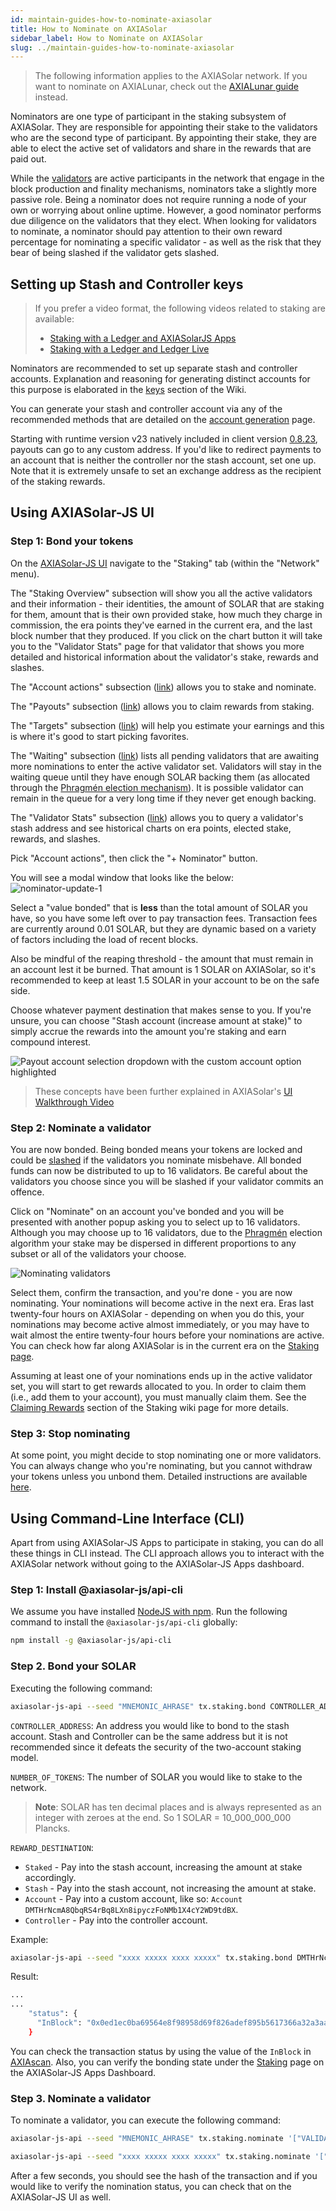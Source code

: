 ```yaml
---
id: maintain-guides-how-to-nominate-axiasolar
title: How to Nominate on AXIASolar
sidebar_label: How to Nominate on AXIASolar
slug: ../maintain-guides-how-to-nominate-axiasolar
---
```


> The following information applies to the AXIASolar network. If you want to nominate on AXIALunar,
> check out the
> [AXIALunar guide](https://lunar.wiki.axiacoin.network/docs/mirror-maintain-guides-how-to-nominate-axialunar)
> instead.

Nominators are one type of participant in the staking subsystem of AXIASolar. They are responsible
for appointing their stake to the validators who are the second type of participant. By appointing
their stake, they are able to elect the active set of validators and share in the rewards that are
paid out.

While the [validators][] are active participants in the network that engage in the block production
and finality mechanisms, nominators take a slightly more passive role. Being a nominator does not
require running a node of your own or worrying about online uptime. However, a good nominator
performs due diligence on the validators that they elect. When looking for validators to nominate, a
nominator should pay attention to their own reward percentage for nominating a specific validator -
as well as the risk that they bear of being slashed if the validator gets slashed.

## Setting up Stash and Controller keys

> If you prefer a video format, the following videos related to staking are available:
>
> - [Staking with a Ledger and AXIASolarJS Apps](https://www.youtube.com/watch?v=VN4S8MofEW8)
> - [Staking with a Ledger and Ledger Live](https://www.youtube.com/watch?v=obZyGeHrm_M&list=PLOyWqupZ-WGuAuS00rK-pebTMAOxW41W8&index=43)

Nominators are recommended to set up separate stash and controller accounts. Explanation and
reasoning for generating distinct accounts for this purpose is elaborated in the [keys][] section of
the Wiki.

You can generate your stash and controller account via any of the recommended methods that are
detailed on the [account generation][] page.

Starting with runtime version v23 natively included in client version
[0.8.23](https://github.com/axia-tech/axiasolar/releases/tag/v0.8.23), payouts can go to any custom
address. If you'd like to redirect payments to an account that is neither the controller nor the
stash account, set one up. Note that it is extremely unsafe to set an exchange address as the
recipient of the staking rewards.

## Using AXIASolar-JS UI

### Step 1: Bond your tokens

On the [AXIASolar-JS UI](https://axiasolar.js.org/apps) navigate to the "Staking" tab (within the
"Network" menu).

The "Staking Overview" subsection will show you all the active validators and their information -
their identities, the amount of SOLAR that are staking for them, amount that is their own provided
stake, how much they charge in commission, the era points they've earned in the current era, and the
last block number that they produced. If you click on the chart button it will take you to the
"Validator Stats" page for that validator that shows you more detailed and historical information
about the validator's stake, rewards and slashes.

The "Account actions" subsection ([link](https://axiasolar.js.org/apps/#/staking/actions)) allows you
to stake and nominate.

The "Payouts" subsection ([link](https://axiasolar.js.org/apps/#/staking/payouts)) allows you to
claim rewards from staking.

The "Targets" subsection ([link](https://axiasolar.js.org/apps/#/staking/targets)) will help you
estimate your earnings and this is where it's good to start picking favorites.

The "Waiting" subsection ([link](https://axiasolar.js.org/apps/#/staking/waiting)) lists all pending
validators that are awaiting more nominations to enter the active validator set. Validators will
stay in the waiting queue until they have enough SOLAR backing them (as allocated through the
[Phragmén election mechanism](../learn/learn-phragmen.md)). It is possible validator can remain in the queue
for a very long time if they never get enough backing.

The "Validator Stats" subsection ([link](https://axiasolar.js.org/apps/#/staking/query)) allows you
to query a validator's stash address and see historical charts on era points, elected stake,
rewards, and slashes.

Pick "Account actions", then click the "+ Nominator" button.

You will see a modal window that looks like the below:
![nominator-update-1](../assets/axiasolarjs_nominate_button.png)

Select a "value bonded" that is **less** than the total amount of SOLAR you have, so you have some
left over to pay transaction fees. Transaction fees are currently around 0.01 SOLAR, but they are
dynamic based on a variety of factors including the load of recent blocks.

Also be mindful of the reaping threshold - the amount that must remain in an account lest it be
burned. That amount is 1 SOLAR on AXIASolar, so it's recommended to keep at least 1.5 SOLAR in your
account to be on the safe side.

Choose whatever payment destination that makes sense to you. If you're unsure, you can choose "Stash
account (increase amount at stake)" to simply accrue the rewards into the amount you're staking and
earn compound interest.

![Payout account selection dropdown with the custom account option highlighted](../assets/payout/01.png)

> These concepts have been further explained in AXIASolar's
> [UI Walkthrough Video](https://www.youtube.com/watch?v=mNStMPZjiHM&list=PLOyWqupZ-WGuAuS00rK-pebTMAOxW41W8)

### Step 2: Nominate a validator

You are now bonded. Being bonded means your tokens are locked and could be
[slashed](../learn/learn-staking.md#slashing) if the validators you nominate misbehave. All bonded funds can
now be distributed to up to 16 validators. Be careful about the validators you choose since you will
be slashed if your validator commits an offence.

Click on "Nominate" on an account you've bonded and you will be presented with another popup asking
you to select up to 16 validators. Although you may choose up to 16 validators, due to the
[Phragmén](../learn/learn-phragmen.md) election algorithm your stake may be dispersed in different
proportions to any subset or all of the validators your choose.

![Nominating validators](../assets/axiasolarjs_setup_nominator2.png)

Select them, confirm the transaction, and you're done - you are now nominating. Your nominations
will become active in the next era. Eras last twenty-four hours on AXIASolar - depending on when you
do this, your nominations may become active almost immediately, or you may have to wait almost the
entire twenty-four hours before your nominations are active. You can check how far along AXIASolar is
in the current era on the [Staking page](https://axiasolar.js.org/apps/#/staking).

Assuming at least one of your nominations ends up in the active validator set, you will start to get
rewards allocated to you. In order to claim them (i.e., add them to your account), you must manually
claim them. See the [Claiming Rewards](../learn/learn-staking.md#claiming-rewards) section of the Staking
wiki page for more details.

### Step 3: Stop nominating

At some point, you might decide to stop nominating one or more validators. You can always change who
you're nominating, but you cannot withdraw your tokens unless you unbond them. Detailed instructions
are available [here](maintain-guides-how-to-unbond.md).

## Using Command-Line Interface (CLI)

Apart from using AXIASolar-JS Apps to participate in staking, you can do all these things in CLI
instead. The CLI approach allows you to interact with the AXIASolar network without going to the
AXIASolar-JS Apps dashboard.

### Step 1: Install @axiasolar-js/api-cli

We assume you have installed [NodeJS with npm](https://nodejs.org). Run the following command to
install the `@axiasolar-js/api-cli` globally:

```bash
npm install -g @axiasolar-js/api-cli
```

### Step 2. Bond your SOLAR

Executing the following command:

```bash
axiasolar-js-api --seed "MNEMONIC_AHRASE" tx.staking.bond CONTROLLER_ADDRESS NUMBER_OF_TOKENS REWARD_DESTINATION --ws WEBSOCKET_ENDPOINT
```

`CONTROLLER_ADDRESS`: An address you would like to bond to the stash account. Stash and Controller
can be the same address but it is not recommended since it defeats the security of the two-account
staking model.

`NUMBER_OF_TOKENS`: The number of SOLAR you would like to stake to the network.

> **Note**: SOLAR has ten decimal places and is always represented as an integer with zeroes at the
> end. So 1 SOLAR = 10_000_000_000 Plancks.

`REWARD_DESTINATION`:

- `Staked` - Pay into the stash account, increasing the amount at stake accordingly.
- `Stash` - Pay into the stash account, not increasing the amount at stake.
- `Account` - Pay into a custom account, like so:
  `Account DMTHrNcmA8QbqRS4rBq8LXn8ipyczFoNMb1X4cY2WD9tdBX`.
- `Controller` - Pay into the controller account.

Example:

```bash
axiasolar-js-api --seed "xxxx xxxxx xxxx xxxxx" tx.staking.bond DMTHrNcmA8QbqRS4rBq8LXn8ipyczFoNMb1X4cY2WD9tdBX 1000000000000 Staked --ws wss://rpc.axiasolar.io
```

Result:

```bash
...
...
    "status": {
      "InBlock": "0x0ed1ec0ba69564e8f98958d69f826adef895b5617366a32a3aa384290e98514e"
    }
```

You can check the transaction status by using the value of the `InBlock` in
[AXIAscan](https://axiascan.io/axiasolar-cc1). Also, you can verify the bonding state under the
[Staking](https://axiasolar.js.org/apps/#/staking/actions) page on the AXIASolar-JS Apps Dashboard.

### Step 3. Nominate a validator

To nominate a validator, you can execute the following command:

```bash
axiasolar-js-api --seed "MNEMONIC_AHRASE" tx.staking.nominate '["VALIDATOR_ADDRESS"]' --ws WS_ENDPOINT
```

```bash
axiasolar-js-api --seed "xxxx xxxxx xxxx xxxxx" tx.staking.nominate '["CmD9vaMYoiKe7HiFnfkftwvhKbxN9bhyjcDrfFRGbifJEG8","E457XaKbj2yTB2URy8N4UuzmyuFRkcdxYs67UvSgVr7HyFb"]' --ws wss://rpc.axiasolar.io
```

After a few seconds, you should see the hash of the transaction and if you would like to verify the
nomination status, you can check that on the AXIASolar-JS UI as well.

[validators]: maintain-guides-how-to-validate-axiasolar.md
[keys]: ../learn/learn-keys.md###"controller"-and-"stash"-keys
[account generation]: ../learn/learn-account-generation.md

